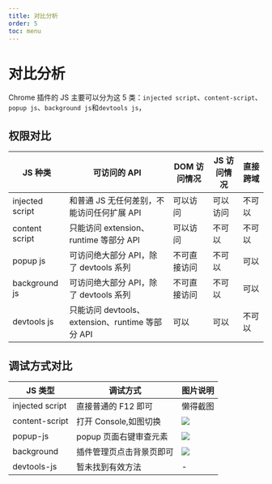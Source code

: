 ```yaml
---
title: 对比分析
order: 5
toc: menu
---
```


# 对比分析

Chrome 插件的 JS 主要可以分为这 5 类：`injected script`、`content-script`、`popup js`、`background js`和`devtools js`，

## 权限对比

| JS 种类 | 可访问的 API | DOM 访问情况 | JS 访问情况 | 直接跨域 |
| --- | --- | --- | --- | --- |
| injected script | 和普通 JS 无任何差别，不能访问任何扩展 API | 可以访问 | 可以访问 | 不可以 |
| content script | 只能访问 extension、runtime 等部分 API | 可以访问 | 不可以 | 不可以 |
| popup js | 可访问绝大部分 API，除了 devtools 系列 | 不可直接访问 | 不可以 | 可以 |
| background js | 可访问绝大部分 API，除了 devtools 系列 | 不可直接访问 | 不可以 | 可以 |
| devtools js | 只能访问 devtools、extension、runtime 等部分 API | 可以 | 可以 | 不可以 |

## 调试方式对比

| JS 类型 | 调试方式 | 图片说明 |
| --- | --- | --- |
| injected script | 直接普通的 F12 即可 | 懒得截图 |
| content-script | 打开 Console,如图切换 | ![](https://gw.alipayobjects.com/zos/antfincdn/9U9WuAniFk/5c09b586-b95a-4f27-8bf6-23abbe44478c.png) |
| popup-js | popup 页面右键审查元素 | ![](https://gw.alipayobjects.com/zos/antfincdn/yi7n%24b0bfV/072c7bee-f9e0-43df-8c74-bf7840366aa9.png) |
| background | 插件管理页点击背景页即可 | ![](https://gw.alipayobjects.com/zos/antfincdn/9TBFyLrSHY/f78a7c71-a9f5-4bab-9e6c-3ca7f60829a4.png) |
| devtools-js | 暂未找到有效方法 | - |

